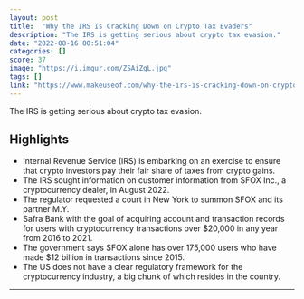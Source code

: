 ```yaml
---
layout: post
title:  "Why the IRS Is Cracking Down on Crypto Tax Evaders"
description: "The IRS is getting serious about crypto tax evasion."
date: "2022-08-16 00:51:04"
categories: []
score: 37
image: "https://i.imgur.com/ZSAiZgL.jpg"
tags: []
link: "https://www.makeuseof.com/why-the-irs-is-cracking-down-on-crypto-tax-evaders/"
---
```


The IRS is getting serious about crypto tax evasion.

## Highlights

- Internal Revenue Service (IRS) is embarking on an exercise to ensure that crypto investors pay their fair share of taxes from crypto gains.
- The IRS sought information on customer information from SFOX Inc., a cryptocurrency dealer, in August 2022.
- The regulator requested a court in New York to summon SFOX and its partner M.Y.
- Safra Bank with the goal of acquiring account and transaction records for users with cryptocurrency transactions over $20,000 in any year from 2016 to 2021.
- The government says SFOX alone has over 175,000 users who have made $12 billion in transactions since 2015.
- The US does not have a clear regulatory framework for the cryptocurrency industry, a big chunk of which resides in the country.

---
